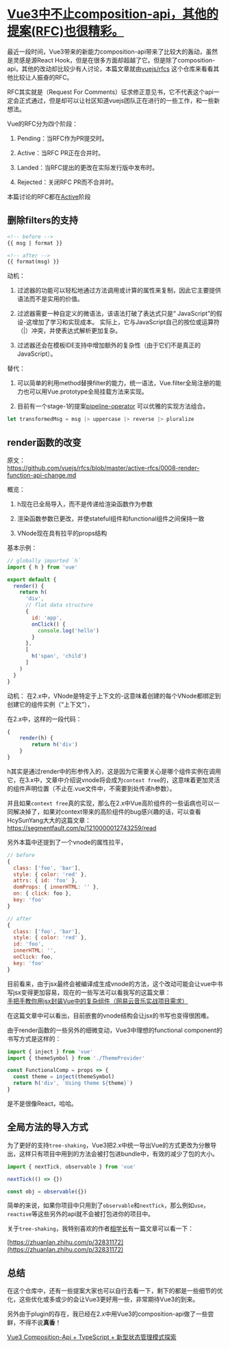 # [Vue3中不止composition-api，其他的提案(RFC)也很精彩。](https://github.com/sl1673495/blogs/issues/26)

最近一段时间，Vue3带来的新能力composition-api带来了比较大的轰动，虽然是灵感是源React Hook，但是在很多方面却超越了它。但是除了composition-api，其他的改动却比较少有人讨论，本篇文章就由[vuejs/rfcs](https://github.com/vuejs/rfcs) 这个仓库来看看其他比较让人振奋的RFC。

RFC其实就是（Request For Comments）征求修正意见书，它不代表这个api一定会正式通过，但是却可以让社区知道vuejs团队正在进行的一些工作，和一些新想法。

Vue的RFC分为四个阶段：

1. Pending：当RFC作为PR提交时。

2. Active：当RFC PR正在合并时。

3. Landed：当RFC提出的更改在实际发行版中发布时。

4. Rejected：关闭RFC PR而不合并时。  



本篇讨论的RFC都在[Active](https://github.com/vuejs/rfcs/tree/master/active-rfcs)阶段

## 删除filters的支持

```html
<!-- before -->
{{ msg | format }}

<!-- after -->
{{ format(msg) }}
```

动机：
1. 过滤器的功能可以轻松地通过方法调用或计算的属性来复制，因此它主要提供语法而不是实用的价值。

2. 过滤器需要一种自定义的微语法，该语法打破了表达式只是“ JavaScript”的假设-这增加了学习和实现成本。 实际上，它与JavaScript自己的按位或运算符（|）冲突，并使表达式解析更加复杂。

3. 过滤器还会在模板IDE支持中增加额外的复杂性（由于它们不是真正的JavaScript）。

替代：
1. 可以简单的利用method替换filter的能力，统一语法，Vue.filter全局注册的能力也可以用Vue.prototype全局挂载方法来实现。

2. 目前有一个stage-1的提案[pipeline-operator](https://github.com/tc39/proposal-pipeline-operator) 可以优雅的实现方法组合。
```js
let transformedMsg = msg |> uppercase |> reverse |> pluralize
```

## render函数的改变

原文：  
https://github.com/vuejs/rfcs/blob/master/active-rfcs/0008-render-function-api-change.md  

概览：
1. h现在已全局导入，而不是传递给渲染函数作为参数

2. 渲染函数参数已更改，并使stateful组件和functional组件之间保持一致

3. VNode现在具有拉平的props结构

基本示例：
```js
// globally imported `h`
import { h } from 'vue'

export default {
  render() {
    return h(
      'div',
      // flat data structure
      {
        id: 'app',
        onClick() {
          console.log('hello')
        }
      },
      [
        h('span', 'child')
      ]
    )
  }
}
```

动机：
在2.x中，VNode是特定于上下文的-这意味着创建的每个VNode都绑定到创建它的组件实例（“上下文”），

在2.x中，这样的一段代码：
```js
{
    render(h) {
        return h('div')
    }
}
```

h其实是通过render中的形参传入的，这是因为它需要关心是哪个组件实例在调用它，在3.x中，文章中介绍说vnode将会成为`context free`的，这意味着更加灵活的组件声明位置（不止在.vue文件中，不需要到处传递h参数）。  

并且如果`context free`真的实现，那么在2.x中Vue高阶组件的一些诟病也可以一同解决掉了，如果对context带来的高阶组件的bug感兴趣的话，可以查看HcySunYang大大的这篇文章：  
https://segmentfault.com/p/1210000012743259/read  


另外本篇中还提到了一个vnode的属性拉平，
```js
// before
{
  class: ['foo', 'bar'],
  style: { color: 'red' },
  attrs: { id: 'foo' },
  domProps: { innerHTML: '' },
  on: { click: foo },
  key: 'foo'
}

// after
{
  class: ['foo', 'bar'],
  style: { color: 'red' },
  id: 'foo',
  innerHTML: '',
  onClick: foo,
  key: 'foo'
}
```  

目前看来，由于jsx最终会被编译成生成vnode的方法，这个改动可能会让vue中书写jsx变得更加容易，现在的一些写法可以看我写的这篇文章：  
[手把手教你用jsx封装Vue中的复杂组件（网易云音乐实战项目需求）](https://juejin.im/post/5d40fa605188255d2e32c929)  

在这篇文章中可以看出，目前嵌套的vnode结构会让jsx的书写也变得很困难。  

由于render函数的一些另外的细微变动，Vue3中理想的functional component的书写方式是这样的：

```js
import { inject } from 'vue'
import { themeSymbol } from './ThemeProvider'

const FunctionalComp = props => {
  const theme = inject(themeSymbol)
  return h('div', `Using theme ${theme}`)
}
```
是不是很像React，哈哈。  

## 全局方法的导入方式  

为了更好的支持`tree-shaking`，Vue3把2.x中统一导出Vue的方式更改为分散导出，这样只有项目中用到的方法会被打包进bundle中，有效的减少了包的大小。

```js
import { nextTick, observable } from 'vue'

nextTick(() => {})

const obj = observable({})
```
简单的来说，如果你项目中只用到了`observable`和`nextTick`，那么例如`use`，`reactive`等这些另外的api就不会被打包进你的项目中。  

关于`tree-shaking`，我特别喜欢的作者[相学长](https://juejin.im/user/58f876dc5c497d0058e38ae1)有一篇文章可以看一下：  

[https://zhuanlan.zhihu.com/p/32831172](https://zhuanlan.zhihu.com/p/32831172)  

## 总结
在这个仓库中，还有一些提案大家也可以自行去看一下，剩下的都是一些细节的优化，这些优化或多或少的会让Vue3更好用一些，非常期待Vue3的到来。  

另外由于plugin的存在，我已经在2.x中用Vue3的composition-api做了一些尝鲜，不得不说**真香**！

[Vue3 Composition-Api + TypeScript + 新型状态管理模式探索](https://juejin.im/post/5e0da5606fb9a048483ecf64)